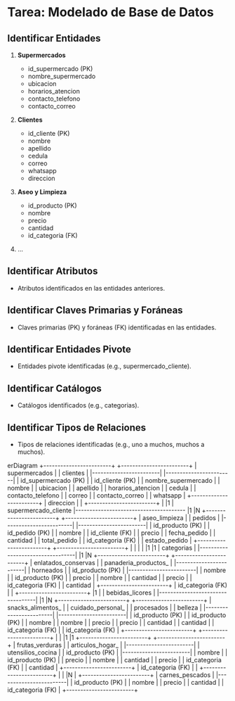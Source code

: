 # Tarea: Modelado de Base de Datos

## Identificar Entidades

1. **Supermercados**
   - id_supermercado (PK)
   - nombre_supermercado
   - ubicacion
   - horarios_atencion
   - contacto_telefono
   - contacto_correo

2. **Clientes**
   - id_cliente (PK)
   - nombre
   - apellido
   - cedula
   - correo
   - whatsapp
   - direccion

3. **Aseo y Limpieza**
   - id_producto (PK)
   - nombre
   - precio
   - cantidad
   - id_categoria (FK)

4. ...

## Identificar Atributos

- Atributos identificados en las entidades anteriores.

## Identificar Claves Primarias y Foráneas

- Claves primarias (PK) y foráneas (FK) identificadas en las entidades.

## Identificar Entidades Pivote

- Entidades pivote identificadas (e.g., supermercado_cliente).

## Identificar Catálogos

- Catálogos identificados (e.g., categorias).

## Identificar Tipos de Relaciones

- Tipos de relaciones identificadas (e.g., uno a muchos, muchos a muchos).



erDiagram
    +------------------------+        +------------------------+
    |   supermercados        |        |        clientes        |
    |------------------------|        |------------------------|
    | id_supermercado (PK)   |        | id_cliente (PK)        |
    | nombre_supermercado    |        | nombre                 |
    | ubicacion              |        | apellido               |
    | horarios_atencion      |        | cedula                 |
    | contacto_telefono      |        | correo                 |
    | contacto_correo        |        | whatsapp               |
    +------------------------+        | direccion              |
             |                        +------------------------+
             |
             |1
             |             supermercado_cliente
             |---------------------------------------
             |1                                  |N
    +------------------------+       +------------------------+
    |  aseo_limpieza         |       |    pedidos             |
    |------------------------|       |------------------------|
    | id_producto (PK)       |       | id_pedido (PK)         |
    | nombre                 |       | id_cliente (FK)        |
    | precio                 |       | fecha_pedido           |
    | cantidad               |       | total_pedido           |
    | id_categoria (FK)      |       | estado_pedido          |
    +------------------------+       +------------------------+
             |                                  |
             |                                  |
             |1                                 |1
             |              categorias           |
             |----------------------------------|
             |1                                 |N
    +------------------------+       +------------------------+
    |  enlatados_conservas   |       | panaderia_productos_   |
    |------------------------|       |         horneados       |
    | id_producto (PK)       |       |------------------------|
    | nombre                 |       | id_producto (PK)       |
    | precio                 |       | nombre                 |
    | cantidad               |       | precio                 |
    | id_categoria (FK)      |       | cantidad               |
    +------------------------+       | id_categoria (FK)      |
             |                       +------------------------+
             |1                                  |
             |              bebidas_licores      |
             |----------------------------------|
             |1                                 |N
    +------------------------+       +------------------------+
    |  snacks_alimentos_     |       | cuidado_personal_      |
    |    procesados           |       |     belleza            |
    |------------------------|       |------------------------|
    | id_producto (PK)       |       | id_producto (PK)       |
    | nombre                 |       | nombre                 |
    | precio                 |       | precio                 |
    | cantidad               |       | cantidad               |
    | id_categoria (FK)      |       | id_categoria (FK)      |
    +------------------------+       +------------------------+
             |                                  |
             |1                                 |1
    +------------------------+       +------------------------+
    |  frutas_verduras       |       | articulos_hogar_       |
    |------------------------|       | utensilios_cocina      |
    | id_producto (PK)       |       |------------------------|
    | nombre                 |       | id_producto (PK)       |
    | precio                 |       | nombre                 |
    | cantidad               |       | precio                 |
    | id_categoria (FK)      |       | cantidad               |
    +------------------------+       | id_categoria (FK)      |
             |                       +------------------------+
             |
             |
             |N
             |
    +------------------------+
    | carnes_pescados        |
    |------------------------|
    | id_producto (PK)       |
    | nombre                 |
    | precio                 |
    | cantidad               |
    | id_categoria (FK)      |
    +------------------------+
